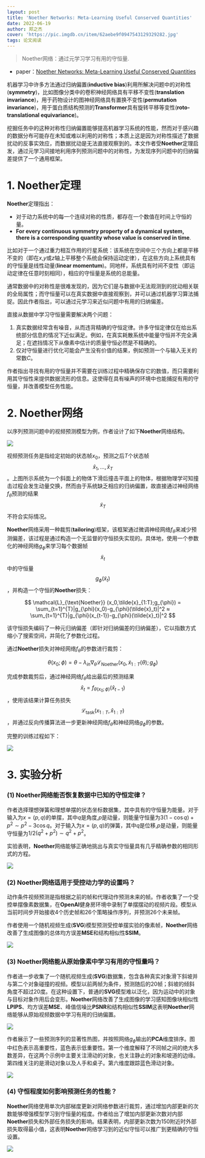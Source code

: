 ```yaml
---
layout: post
title: 'Noether Networks: Meta-Learning Useful Conserved Quantities'
date: 2022-06-19
author: 郑之杰
cover: 'https://pic.imgdb.cn/item/62aebe9f0947543129329282.jpg'
tags: 论文阅读
---
```


> Noether网络：通过元学习学习有用的守恒量.

- paper：[Noether Networks: Meta-Learning Useful Conserved Quantities](https://arxiv.org/abs/2112.03321)

机器学习中许多方法通过归纳偏置(**inductive bias**)利用所解决问题中的对称性(**symmetry**)，比如图像分类中的卷积神经网络具有平移不变性(**translation invariance**)，用于药物设计的图神经网络具有置换不变性(**permutation invariance**)，用于蛋白质结构预测的**Transformer**具有旋转平移等变性(**roto-translational equivariance**)。

挖掘任务中的这种对称性归纳偏置能够提高机器学习系统的性能，然而对于感兴趣的数据分布可能存在未知或难以利用的对称性；本质上这是因为对称性描述了数据扰动的反事实效应，而数据扰动是无法直接观察到的。本文作者受**Noether**定理启发，通过元学习间接地利用序列预测问题中的对称性，为发现序列问题中的归纳偏差提供了一个通用框架。

# 1. Noether定理
**Noether**定理指出：
- 对于动力系统中的每一个连续对称的性质，都存在一个数值在时间上守恒的量。
- **For every continuous symmetry property of a dynamical system, there is a corresponding quantity whose value is conserved in time**.

比如对于一个通过重力相互作用的行星系统：该系统在空间中三个方向上都是平移不变的（即在$x$,$y$或$z$轴上平移整个系统会保持运动定律），在这些方向上系统具有的守恒量是线性动量(**linear momentum**)。同地样，系统具有时间不变性（即运动定律在任意时刻相同），相应的守恒量是系统的总能量。

通常数据中的对称性是很难发现的，因为它们是与数据中无法观测到的扰动相关联的全局属性；而守恒量可以在真实数据中直接观察到，并可以通过机器学习算法捕捉。因此作者指出，可以通过元学习来近似问题中有用的归纳偏差。

直接从数据中学习守恒量需要解决两个问题：
1. 真实数据经常含有噪音，从而违背精确的守恒定律。许多守恒定律仅在给出系统部分信息的情况下近似满足。例如，在真实耗散系统中能量守恒并不完全满足；在遮挡情况下从像素中估计的质量守恒必然是不精确的。
2. 仅对守恒量进行优化可能会产生没有价值的结果，例如预测一个与输入无关的常数$C$。

作者指出寻找有用的守恒量并不需要在训练过程中精确保存它的数值，而只需要利用其守恒性来提供数据流形的信息。这使得在具有噪声的环境中也能捕捉有用的守恒量，并改善模型任务性能。


# 2. Noether网络

以序列预测问题中的视频预测模型为例，作者设计了如下**Noether**网络结构。

![](https://pic.imgdb.cn/item/62aec995094754312940b207.jpg)

视频预测任务是指给定初始的状态帧$x_0$，预测之后$T$个状态帧$$\hat{x}_1,...,\hat{x}_T$$。上图所示系统为一个斜面上的物体下滑后撞击平面上的物体，根据物理学可知撞击过程会发生动量交换，然而由于系统缺乏相应的归纳偏置，故直接通过神经网络$f_{\theta}$预测的结果$$\tilde{x}_T$$不符合实际情况。

**Noether**网络采用一种裁剪(**tailoring**)框架，该框架通过微调神经网络$f_{\theta}$来减少预测偏差，该过程是通过构造一个无监督的守恒损失实现的。具体地，使用一个参数化的神经网络$g_{\phi}$来学习每个数据帧$$\tilde{x}_t$$中的守恒量$$g_{\phi}(\tilde{x}_t)$$，并构造一个守恒的**Noether**损失：

$$ \mathcal{L}_{\text{Noether}} (x_0,\tilde{x}_{1:T};g_{\phi}) = \sum_{t=1}^{T}|g_{\phi}(x_0)-g_{\phi}(\tilde{x}_t)|^2 ≈ \sum_{t=1}^{T}|g_{\phi}(x_{t-1})-g_{\phi}(\tilde{x}_t)|^2 $$

该守恒损失编码了一种元归纳偏差（即针对归纳偏差的归纳偏差），它以指数方式缩小了搜索空间，并简化了参数化过程。

通过**Noether**损失对神经网络$f_{\theta}$的参数进行裁剪：

$$ \theta(x_0;\phi)  = \theta - \lambda_{in} \nabla_{\theta} \mathcal{L}_{\text{Noether}} (x_0,\tilde{x}_{1:T}(\theta);g_{\phi})  $$

完成参数裁剪后，通过神经网络$f_{\theta}$给出最后的预测结果$$\hat{x}_t = f_{\theta(x_0;\phi)}(\hat{x}_{t-1})$$，使用该结果计算任务损失$$\mathcal{L}_{\text{task}} (x_{1:T},\hat{x}_{1:T})$$，并通过反向传播算法进一步更新神经网络$f_{\theta}$和神经网络$g_{\phi}$的参数。

完整的训练过程如下：

![](https://pic.imgdb.cn/item/62aed32609475431294d8e05.jpg)

# 3. 实验分析

### (1) Noether网络能否恢复数据中已知的守恒定律？

作者选择理想弹簧和理想单摆的状态坐标数据集，其中具有的守恒量为能量。对于输入为$x=(p,q)$的单摆，其中$q$是角度,$p$是动量，则能量守恒量为$3(1-\cos q) + p^2 \sim p^2-3\cos q$。对于输入为$x=(p,q)$的弹簧，其中$q$是位移,$p$是动量，则能量守恒量为$1/2(q^2 + p^2)\sim q^2 + p^2$。

实验表明，**Noether**网络能够正确地挑出与真实守恒量具有几乎精确参数的相同形式的方程。

![](https://pic.imgdb.cn/item/62aed723094754312952c265.jpg)

### (2) Noether网络适用于受控动力学的设置吗？

动作条件视频预测是指根据之前的帧和代理动作预测未来的帧。作者收集了一个受控单摆像素数据集，在**OpenAI**健身房环境中录制了单摆摆动的视频片段。模型从当前时间步开始接收$4$个历史帧和$26$个策略操作序列，并预测$26$个未来帧。

作者使用一个随机视频生成(**SVG**)模型预测受控单摆实验的像素帧，**Noether**网络改善了生成图像的总体均方误差**MSE**和结构相似性**SSIM**。

![](https://pic.imgdb.cn/item/62aedbf1094754312959414f.jpg)

### (3) Noether网络能从原始像素中学习有用的守恒量吗？

作者进一步收集了一个随机视频生成(**SVG**)数据集，包含各种真实对象滑下斜坡并与第二个对象碰撞的视频。模型以前两帧为条件，预测随后的$20$帧；斜坡的倾斜角度不超过$20$度。在这种设置下，普通的**SVG**模型难以泛化，因为运动中的对象与目标对象作用后会变形。**Noether**网络改善了生成图像的学习感知图像块相似性**LPIPS**、均方误差**MSE**、峰值信噪比**PSNR**和结构相似性**SSIM**这表明**Noether**网络能够从原始视频数据中学习有用的归纳偏置。

![](https://pic.imgdb.cn/item/62aee6e609475431296cb498.jpg)

作者展示了一些预测序列的显著性热图，并按照网络$g_{\phi}$输出的**PCA**维度排序。图中红色表示高重要性，蓝色表示低重要性。第一个维度解释了不同帧之间的绝大多数差异，在这两个示例中主要关注滑动的对象，也关注静止的对象和坡道的边缘。第四维关注的是滑动对象以及人手和桌子。第六维度跟踪蓝色滑动对象。

![](https://pic.imgdb.cn/item/62aee88609475431296ed2b3.jpg)

### (4) 守恒程度如何影响预测任务的性能？

**Noether**网络使用单次内部梯度更新对网络参数进行裁剪，通过增加内部更新的次数能够增强模型学习到守恒量的程度。作者给出了增加内部更新次数对内部**Noether**损失和外部任务损失的影响。结果表明，内部更新次数为$150$附近时外部损失取得最小值，这表明**Noether**网络学习到的近似守恒可以推广到更精确的守恒设置。

![](https://pic.imgdb.cn/item/62aee9c909475431297060d5.jpg)